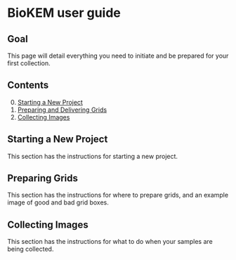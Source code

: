 # BioKEM user guide

## Goal
This page will detail everything you need to initiate and be prepared for your first collection.

## Contents

0. [Starting a New Project](#starting-a-new-project)
0. [Preparing and Delivering Grids](#preparing-and-delivering-grids)
0. [Collecting Images](#collecting-images)

## Starting a New Project

This section has the instructions for starting a new project.

## Preparing Grids

This section has the instructions for where to prepare grids, and an example image of good and bad grid boxes.

## Collecting Images

This section has the instructions for what to do when your samples are being collected.
